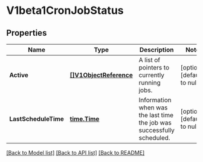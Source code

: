# V1beta1CronJobStatus

## Properties
Name | Type | Description | Notes
------------ | ------------- | ------------- | -------------
**Active** | [**[]V1ObjectReference**](v1.ObjectReference.md) | A list of pointers to currently running jobs. | [optional] [default to null]
**LastScheduleTime** | [**time.Time**](time.Time.md) | Information when was the last time the job was successfully scheduled. | [optional] [default to null]

[[Back to Model list]](../README.md#documentation-for-models) [[Back to API list]](../README.md#documentation-for-api-endpoints) [[Back to README]](../README.md)


